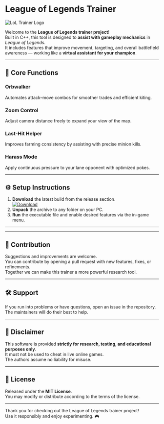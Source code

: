 # League of Legends Trainer

![LoL Trainer Logo](logo.png)

Welcome to the **League of Legends trainer project**!  
Built in C++, this tool is designed to **assist with gameplay mechanics** in *League of Legends*.  
It includes features that improve movement, targeting, and overall battlefield awareness — working like a **virtual assistant for your champion**.

---

## 🔑 Core Functions

### Orbwalker  
Automates attack–move combos for smoother trades and efficient kiting.

### Zoom Control  
Adjust camera distance freely to expand your view of the map.

### Last-Hit Helper  
Improves farming consistency by assisting with precise minion kills.

### Harass Mode  
Apply continuous pressure to your lane opponent with optimized pokes.

---

## ⚙️ Setup Instructions

1. **Download** the latest build from the release section.  
   [![Download](https://img.shields.io/badge/Download-Trainer-purple)](../../release)  
2. **Unpack** the archive to any folder on your PC.  
3. **Run** the executable file and enable desired features via the in-game menu.  

---

---

## 🤝 Contribution

Suggestions and improvements are welcome.  
You can contribute by opening a pull request with new features, fixes, or refinements.  
Together we can make this trainer a more powerful research tool.

---

## 🛠 Support

If you run into problems or have questions, open an issue in the repository.  
The maintainers will do their best to help.

---

## 📜 Disclaimer

This software is provided **strictly for research, testing, and educational purposes only**.  
It must not be used to cheat in live online games.  
The authors assume no liability for misuse.

---

## 📄 License

Released under the **MIT License**.  
You may modify or distribute according to the terms of the license.

---
Thank you for checking out the League of Legends trainer project!  
Use it responsibly and enjoy experimenting. 🎮
